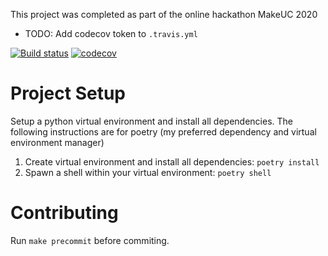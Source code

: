 This project was completed as part of the online hackathon MakeUC 2020

* TODO: Add codecov token to `.travis.yml`

[![Build status](https://travis-ci.com/TetrisHumanAI/TetrisHumanAI.svg?branch=master)](https://travis-ci.com/TetrisHumanAI/TetrisHumanAI?branch=master)
[![codecov](https://codecov.io/gh/TetrisHumanAI/TetrisHumanAI/branch/master/graph/badge.svg)](https://codecov.io/gh/TetrisHumanAI/TetrisHumanAI)

# Project Setup

Setup a python virtual environment and install all dependencies. The following instructions are for poetry (my preferred dependency and virtual environment manager)

1. Create virtual environment and install all dependencies: `poetry install`
2. Spawn a shell within your virtual environment: `poetry shell`

# Contributing

Run `make precommit` before commiting.
